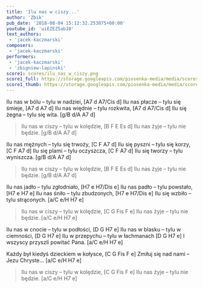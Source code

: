 ```yaml
---
title: 'Ilu nas w ciszy...'
author: 'Zbik'
pub_date: '2018-08-04 15:12:32.253075+00:00'
youtube_id: 'uiEZEZ5abJ0'
text_authors:
 - 'jacek-kaczmarski'
composers:
 - 'jacek-kaczmarski'
performers:
 - 'jacek-kaczmarski'
 - 'zbigniew-lapinski'
score1: scores/ilu_nas_w_ciszy.png
score1_full: https://storage.googleapis.com/piosenka-media/media/scores/ilu_nas_w_ciszy.png
score1_thumb: https://storage.googleapis.com/piosenka-media/media/scores/ilu_nas_w_ciszy.png.180x0_q85_upscale.png
---
```


Ilu nas w bólu – tylu w nadziei, [A7 d A7/Cis d]
Ilu nas płacze – tylu się śmieje, [A7 d A7 d]
Ilu nas więdnie – tylu rozkwita, [A7 d A7/Cis d]
Ilu się żegna – tylu się wita. [g/B d/A A7 d]

>Ilu nas w ciszy – tylu w kolędzie, [B F E Es d]
>Ilu nas żyje – tylu nie będzie. [g/B d/A A7 d]

Ilu nas mężnych – tylu się trwoży, [C F A7 d]
Ilu się pyszni – tylu się korzy, [C F A7 d]
Ilu się plami – tylu oczyszcza, [C F A7 d]
Ilu się tworzy – tylu wyniszcza. [g/B d/A A7 d]

>Ilu nas w ciszy – tylu w kolędzie, [B F E Es d]
>Ilu nas żyje – tylu nie będzie. [g/B d/A A7 d]

Ilu nas jadło – tylu zgłodniało, [H7 e H7/Dis e]
Ilu nas padło – tylu powstało, [H7 e H7 e]
Ilu nas śniło – tylu zbudzonych, [H7 e H7/Dis e]
Ilu się wzbiło – tylu strąconych. [a/C e/H H7 e]

>Ilu nas w ciszy – tylu w kolędzie, [C G Fis F e]
>Ilu nas żyje – tylu nie będzie. [a/C e/H H7 e]

Ilu nas w cnocie – tylu w podłości, [D G H7 e]
Ilu nas w blasku – tylu w ciemności, [D G H7 e]
Ilu w przepychu – tylu w łachmanach [D G H7 e]
I wszyscy przyszli powitać Pana. [a/C e/H H7 e]

Każdy był kiedyś dzieckiem w kołysce, [C G Fis F e]
Zmiłuj się nad nami – Jezu Chryste… [a/C e/H H7 e]

>Ilu nas w ciszy – tylu w kolędzie, [C G Fis F e]
>Ilu nas żyje – tylu nie będzie. [a/C e/H H7 e]